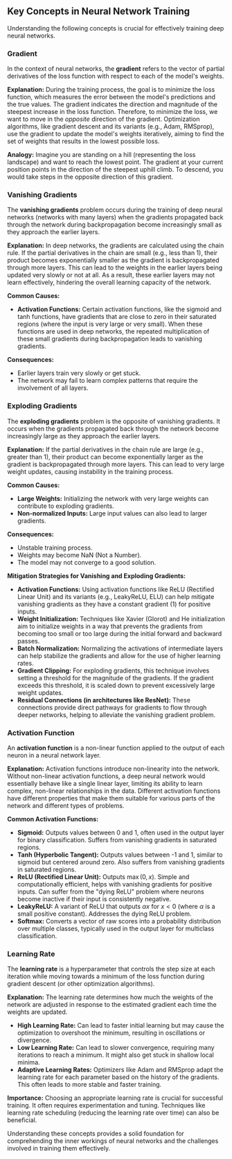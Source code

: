 ## Key Concepts in Neural Network Training

Understanding the following concepts is crucial for effectively training deep neural networks.

### Gradient

In the context of neural networks, the **gradient** refers to the vector of partial derivatives of the loss function with respect to each of the model's weights.

**Explanation:**
During the training process, the goal is to minimize the loss function, which measures the error between the model's predictions and the true values. The gradient indicates the direction and magnitude of the steepest increase in the loss function. Therefore, to minimize the loss, we want to move in the *opposite* direction of the gradient. Optimization algorithms, like gradient descent and its variants (e.g., Adam, RMSprop), use the gradient to update the model's weights iteratively, aiming to find the set of weights that results in the lowest possible loss.

**Analogy:**
Imagine you are standing on a hill (representing the loss landscape) and want to reach the lowest point. The gradient at your current position points in the direction of the steepest uphill climb. To descend, you would take steps in the opposite direction of this gradient.

### Vanishing Gradients

The **vanishing gradients** problem occurs during the training of deep neural networks (networks with many layers) when the gradients propagated back through the network during backpropagation become increasingly small as they approach the earlier layers.

**Explanation:**
In deep networks, the gradients are calculated using the chain rule. If the partial derivatives in the chain are small (e.g., less than 1), their product becomes exponentially smaller as the gradient is backpropagated through more layers. This can lead to the weights in the earlier layers being updated very slowly or not at all. As a result, these earlier layers may not learn effectively, hindering the overall learning capacity of the network.

**Common Causes:**
* **Activation Functions:** Certain activation functions, like the sigmoid and tanh functions, have gradients that are close to zero in their saturated regions (where the input is very large or very small). When these functions are used in deep networks, the repeated multiplication of these small gradients during backpropagation leads to vanishing gradients.

**Consequences:**
* Earlier layers train very slowly or get stuck.
* The network may fail to learn complex patterns that require the involvement of all layers.

### Exploding Gradients

The **exploding gradients** problem is the opposite of vanishing gradients. It occurs when the gradients propagated back through the network become increasingly large as they approach the earlier layers.

**Explanation:**
If the partial derivatives in the chain rule are large (e.g., greater than 1), their product can become exponentially larger as the gradient is backpropagated through more layers. This can lead to very large weight updates, causing instability in the training process.

**Common Causes:**
* **Large Weights:** Initializing the network with very large weights can contribute to exploding gradients.
* **Non-normalized Inputs:** Large input values can also lead to larger gradients.

**Consequences:**
* Unstable training process.
* Weights may become NaN (Not a Number).
* The model may not converge to a good solution.

**Mitigation Strategies for Vanishing and Exploding Gradients:**
* **Activation Functions:** Using activation functions like ReLU (Rectified Linear Unit) and its variants (e.g., LeakyReLU, ELU) can help mitigate vanishing gradients as they have a constant gradient (1) for positive inputs.
* **Weight Initialization:** Techniques like Xavier (Glorot) and He initialization aim to initialize weights in a way that prevents the gradients from becoming too small or too large during the initial forward and backward passes.
* **Batch Normalization:** Normalizing the activations of intermediate layers can help stabilize the gradients and allow for the use of higher learning rates.
* **Gradient Clipping:** For exploding gradients, this technique involves setting a threshold for the magnitude of the gradients. If the gradient exceeds this threshold, it is scaled down to prevent excessively large weight updates.
* **Residual Connections (in architectures like ResNet):** These connections provide direct pathways for gradients to flow through deeper networks, helping to alleviate the vanishing gradient problem.

### Activation Function

An **activation function** is a non-linear function applied to the output of each neuron in a neural network layer.

**Explanation:**
Activation functions introduce non-linearity into the network. Without non-linear activation functions, a deep neural network would essentially behave like a single linear layer, limiting its ability to learn complex, non-linear relationships in the data. Different activation functions have different properties that make them suitable for various parts of the network and different types of problems.

**Common Activation Functions:**
* **Sigmoid:** Outputs values between 0 and 1, often used in the output layer for binary classification. Suffers from vanishing gradients in saturated regions.
* **Tanh (Hyperbolic Tangent):** Outputs values between -1 and 1, similar to sigmoid but centered around zero. Also suffers from vanishing gradients in saturated regions.
* **ReLU (Rectified Linear Unit):** Outputs $\max(0, x)$. Simple and computationally efficient, helps with vanishing gradients for positive inputs. Can suffer from the "dying ReLU" problem where neurons become inactive if their input is consistently negative.
* **LeakyReLU:** A variant of ReLU that outputs $\alpha x$ for $x < 0$ (where $\alpha$ is a small positive constant). Addresses the dying ReLU problem.
* **Softmax:** Converts a vector of raw scores into a probability distribution over multiple classes, typically used in the output layer for multiclass classification.

### Learning Rate

The **learning rate** is a hyperparameter that controls the step size at each iteration while moving towards a minimum of the loss function during gradient descent (or other optimization algorithms).

**Explanation:**
The learning rate determines how much the weights of the network are adjusted in response to the estimated gradient each time the weights are updated.

* **High Learning Rate:** Can lead to faster initial learning but may cause the optimization to overshoot the minimum, resulting in oscillations or divergence.
* **Low Learning Rate:** Can lead to slower convergence, requiring many iterations to reach a minimum. It might also get stuck in shallow local minima.
* **Adaptive Learning Rates:** Optimizers like Adam and RMSprop adapt the learning rate for each parameter based on the history of the gradients. This often leads to more stable and faster training.

**Importance:**
Choosing an appropriate learning rate is crucial for successful training. It often requires experimentation and tuning. Techniques like learning rate scheduling (reducing the learning rate over time) can also be beneficial.

Understanding these concepts provides a solid foundation for comprehending the inner workings of neural networks and the challenges involved in training them effectively.
